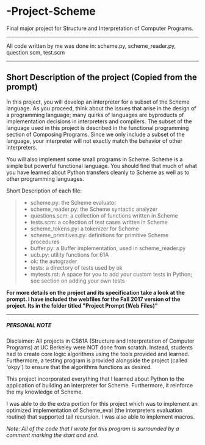 # -Project-Scheme
Final major project for Structure and Interpretation of Computer Programs.

************************************************
All code written by me was done in: scheme.py, scheme_reader.py, question.scm, test.scm
************************************************

Short Description of the project (Copied from the prompt)
-------------------------------------------------------------
In this project, you will develop an interpreter for a subset of the Scheme language. As you proceed, think about the issues that arise in the design of a programming language; many quirks of languages are byproducts of implementation decisions in interpreters and compilers. The subset of the language used in this project is described in the functional programming section of Composing Programs. Since we only include a subset of the language, your interpreter will not exactly match the behavior of other interpreters.

You will also implement some small programs in Scheme. Scheme is a simple but powerful functional language. You should find that much of what you have learned about Python transfers cleanly to Scheme as well as to other programming languages.

Short Description of each file:

>- scheme.py: the Scheme evaluator
>- scheme_reader.py: the Scheme syntactic analyzer
>- questions.scm: a collection of functions written in Scheme
>- tests.scm: a collection of test cases written in Scheme
>- scheme_tokens.py: a tokenizer for Scheme
>- scheme_primitives.py: definitions for primitive Scheme procedures
>- buffer.py: a Buffer implementation, used in scheme_reader.py
>- ucb.py: utility functions for 61A
>- ok: the autograder
>- tests: a directory of tests used by ok
>- mytests.rst: A space for you to add your custom tests in Python; see section on adding your own tests

**For more details on the project and its specification take a look at the prompt. I have included the webfiles for the Fall 2017 version of the project. Its in the folder titled "Project Prompt (Web Files)"**

-------------------------------------------------------------

##### PERSONAL NOTE #####

Disclaimer:  All projects in CS61A (Structure and Interpretation of Computer Programs) at UC Berkeley were NOT done from scratch. Instead, students had to create core logic algorithms using the tools provided and learned. Furthermore, a testing program is provided alongside the project (called 'okpy') to ensure that the algorithms functions as desired. 
  
This project incorporated everything that I learned about Python to the application of building an interpreter for Scheme. Furthermore, it reinforce the my knowledge of Scheme. 

I was able to do the extra portion for this project which was to implement an optimized implementation of Scheme_eval (the interpreters evaluation routine) that supported tail recursion. I was also able to implement macros.

*Note: All of the code that I wrote for this program is surrounded by a comment marking the start and end.*

